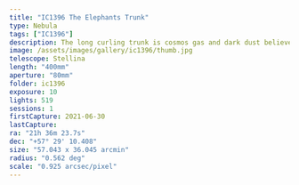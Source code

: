 ```yaml
---
title: "IC1396 The Elephants Trunk"
type: Nebula
tags: ["IC1396"]
description: The long curling trunk is cosmos gas and dark dust believed to be forming stars across a massive region.
image: /assets/images/gallery/ic1396/thumb.jpg
telescope: Stellina
length: "400mm"
aperture: "80mm"
folder: ic1396
exposure: 10
lights: 519
sessions: 1
firstCapture: 2021-06-30 
lastCapture:
ra: "21h 36m 23.7s"
dec: "+57° 29' 10.408"
size: "57.043 x 36.045 arcmin"
radius: "0.562 deg"
scale: "0.925 arcsec/pixel"
---
```

